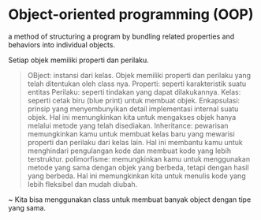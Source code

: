 # Object-oriented programming (OOP)

a method of structuring a program by bundling related properties and behaviors into individual objects.

Setiap objek memiliki properti dan perilaku.

> OBject: instansi dari kelas. Objek memiliki properti dan perilaku yang telah ditentukan oleh class nya.
> Properti: seperti karakteristik suatu entitas
> Perilaku: seperti tindakan yang dapat dilakukannya.
> Kelas: seperti cetak biru (blue print) untuk membuat objek.
> Enkapsulasi: prinsip yang menyembunyikan detail implementasi internal suatu objek. Hal ini memungkinkan kita untuk mengakses objek hanya melalui metode yang telah disediakan.
> Inheritance: pewarisan memungkinkan kamu untuk membuat kelas baru yang mewarisi properti dan perilaku dari kelas lain. Hal ini membantu kamu untuk menghindari pengulangan kode dan membuat kode yang lebih terstruktur.
> polimorfisme: memungkinkan kamu untuk menggunakan metode yang sama dengan objek yang berbeda, tetapi dengan hasil yang berbeda. Hal ini memungkinkan kita untuk menulis kode yang lebih fleksibel dan mudah diubah.

~ Kita bisa menggunakan class untuk membuat banyak object dengan tipe yang sama.